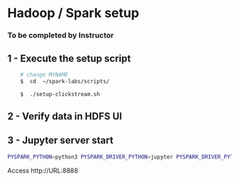 <link rel='stylesheet' href='assets/css/main.css'/>

# Hadoop / Spark setup

### To be completed by Instructor

## 1 - Execute the setup script

``` bash
    # change MYNAME
    $  cd  ~/spark-labs/scripts/

    $  ./setup-clickstream.sh
```

## 2 - Verify data in HDFS UI


## 3 - Jupyter server start

``` bash
PYSPARK_PYTHON=python3 PYSPARK_DRIVER_PYTHON=jupyter PYSPARK_DRIVER_PYTHON_OPTS=notebook ~/spark/bin/pyspark

```
Access http://URL:8888
